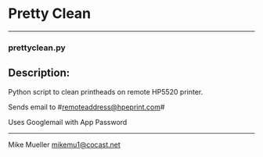 # Pretty Clean

-------

### prettyclean.py

## Description:

Python script to clean printheads on remote HP5520 printer.

Sends email to #remoteaddress@hpeprint.com# 

Uses Googlemail with App Password

----------------

Mike Mueller
mikemu1@cocast.net
